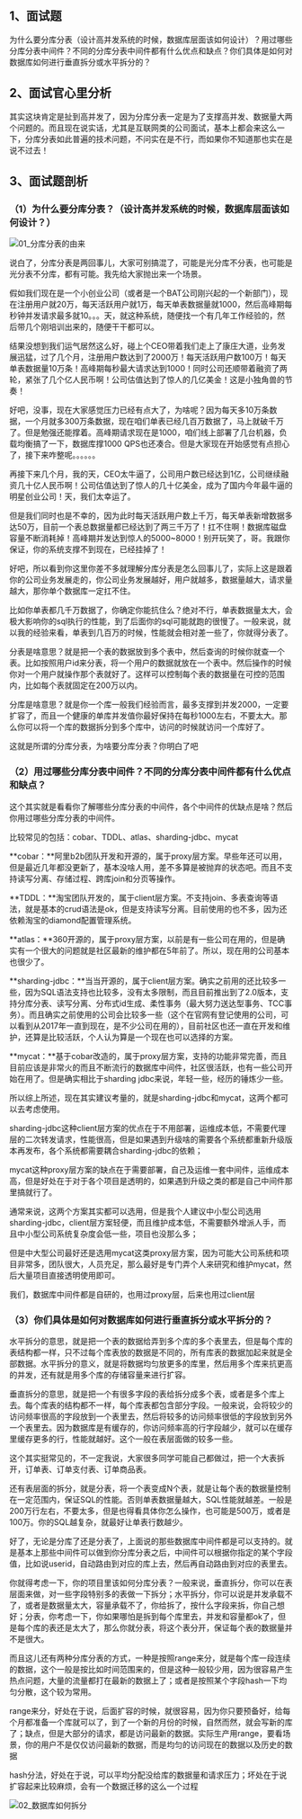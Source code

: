 
## 1、面试题

为什么要分库分表（设计高并发系统的时候，数据库层面该如何设计）？用过哪些分库分表中间件？不同的分库分表中间件都有什么优点和缺点？你们具体是如何对数据库如何进行垂直拆分或水平拆分的？

<!--more-->




## 2、面试官心里分析

其实这块肯定是扯到高并发了，因为分库分表一定是为了支撑高并发、数据量大两个问题的。而且现在说实话，尤其是互联网类的公司面试，基本上都会来这么一下，分库分表如此普遍的技术问题，不问实在是不行，而如果你不知道那也实在是说不过去！

## 3、面试题剖析

### （1）为什么要分库分表？（设计高并发系统的时候，数据库层面该如何设计？）


![01_分库分表的由来](/img/01_分库分表的由来.png)


说白了，分库分表是两回事儿，大家可别搞混了，可能是光分库不分表，也可能是光分表不分库，都有可能。我先给大家抛出来一个场景。

假如我们现在是一个小创业公司（或者是一个BAT公司刚兴起的一个新部门），现在注册用户就20万，每天活跃用户就1万，每天单表数据量就1000，然后高峰期每秒钟并发请求最多就10。。。天，就这种系统，随便找一个有几年工作经验的，然后带几个刚培训出来的，随便干干都可以。

结果没想到我们运气居然这么好，碰上个CEO带着我们走上了康庄大道，业务发展迅猛，过了几个月，注册用户数达到了2000万！每天活跃用户数100万！每天单表数据量10万条！高峰期每秒最大请求达到1000！同时公司还顺带着融资了两轮，紧张了几个亿人民币啊！公司估值达到了惊人的几亿美金！这是小独角兽的节奏！

好吧，没事，现在大家感觉压力已经有点大了，为啥呢？因为每天多10万条数据，一个月就多300万条数据，现在咱们单表已经几百万数据了，马上就破千万了。但是勉强还能撑着。高峰期请求现在是1000，咱们线上部署了几台机器，负载均衡搞了一下，数据库撑1000 QPS也还凑合。但是大家现在开始感觉有点担心了，接下来咋整呢。。。。。。

再接下来几个月，我的天，CEO太牛逼了，公司用户数已经达到1亿，公司继续融资几十亿人民币啊！公司估值达到了惊人的几十亿美金，成为了国内今年最牛逼的明星创业公司！天，我们太幸运了。

但是我们同时也是不幸的，因为此时每天活跃用户数上千万，每天单表新增数据多达50万，目前一个表总数据量都已经达到了两三千万了！扛不住啊！数据库磁盘容量不断消耗掉！高峰期并发达到惊人的5000~8000！别开玩笑了，哥。我跟你保证，你的系统支撑不到现在，已经挂掉了！

好吧，所以看到你这里你差不多就理解分库分表是怎么回事儿了，实际上这是跟着你的公司业务发展走的，你公司业务发展越好，用户就越多，数据量越大，请求量越大，那你单个数据库一定扛不住。

比如你单表都几千万数据了，你确定你能抗住么？绝对不行，单表数据量太大，会极大影响你的sql执行的性能，到了后面你的sql可能就跑的很慢了。一般来说，就以我的经验来看，单表到几百万的时候，性能就会相对差一些了，你就得分表了。

分表是啥意思？就是把一个表的数据放到多个表中，然后查询的时候你就查一个表。比如按照用户id来分表，将一个用户的数据就放在一个表中。然后操作的时候你对一个用户就操作那个表就好了。这样可以控制每个表的数据量在可控的范围内，比如每个表就固定在200万以内。

分库是啥意思？就是你一个库一般我们经验而言，最多支撑到并发2000，一定要扩容了，而且一个健康的单库并发值你最好保持在每秒1000左右，不要太大。那么你可以将一个库的数据拆分到多个库中，访问的时候就访问一个库好了。

这就是所谓的分库分表，为啥要分库分表？你明白了吧

### （2）用过哪些分库分表中间件？不同的分库分表中间件都有什么优点和缺点？

这个其实就是看看你了解哪些分库分表的中间件，各个中间件的优缺点是啥？然后你用过哪些分库分表的中间件。

比较常见的包括：cobar、TDDL、atlas、sharding-jdbc、mycat

**cobar：**阿里b2b团队开发和开源的，属于proxy层方案。早些年还可以用，但是最近几年都没更新了，基本没啥人用，差不多算是被抛弃的状态吧。而且不支持读写分离、存储过程、跨库join和分页等操作。

**TDDL：**淘宝团队开发的，属于client层方案。不支持join、多表查询等语法，就是基本的crud语法是ok，但是支持读写分离。目前使用的也不多，因为还依赖淘宝的diamond配置管理系统。

**atlas：**360开源的，属于proxy层方案，以前是有一些公司在用的，但是确实有一个很大的问题就是社区最新的维护都在5年前了。所以，现在用的公司基本也很少了。

**sharding-jdbc：**当当开源的，属于client层方案。确实之前用的还比较多一些，因为SQL语法支持也比较多，没有太多限制，而且目前推出到了2.0版本，支持分库分表、读写分离、分布式id生成、柔性事务（最大努力送达型事务、TCC事务）。而且确实之前使用的公司会比较多一些（这个在官网有登记使用的公司，可以看到从2017年一直到现在，是不少公司在用的），目前社区也还一直在开发和维护，还算是比较活跃，个人认为算是一个现在也可以选择的方案。

**mycat：**基于cobar改造的，属于proxy层方案，支持的功能非常完善，而且目前应该是非常火的而且不断流行的数据库中间件，社区很活跃，也有一些公司开始在用了。但是确实相比于sharding jdbc来说，年轻一些，经历的锤炼少一些。

所以综上所述，现在其实建议考量的，就是sharding-jdbc和mycat，这两个都可以去考虑使用。

sharding-jdbc这种client层方案的优点在于不用部署，运维成本低，不需要代理层的二次转发请求，性能很高，但是如果遇到升级啥的需要各个系统都重新升级版本再发布，各个系统都需要耦合sharding-jdbc的依赖；

mycat这种proxy层方案的缺点在于需要部署，自己及运维一套中间件，运维成本高，但是好处在于对于各个项目是透明的，如果遇到升级之类的都是自己中间件那里搞就行了。

通常来说，这两个方案其实都可以选用，但是我个人建议中小型公司选用sharding-jdbc，client层方案轻便，而且维护成本低，不需要额外增派人手，而且中小型公司系统复杂度会低一些，项目也没那么多；

但是中大型公司最好还是选用mycat这类proxy层方案，因为可能大公司系统和项目非常多，团队很大，人员充足，那么最好是专门弄个人来研究和维护mycat，然后大量项目直接透明使用即可。

我们，数据库中间件都是自研的，也用过proxy层，后来也用过client层

### （3）你们具体是如何对数据库如何进行垂直拆分或水平拆分的？

水平拆分的意思，就是把一个表的数据给弄到多个库的多个表里去，但是每个库的表结构都一样，只不过每个库表放的数据是不同的，所有库表的数据加起来就是全部数据。水平拆分的意义，就是将数据均匀放更多的库里，然后用多个库来抗更高的并发，还有就是用多个库的存储容量来进行扩容。

垂直拆分的意思，就是把一个有很多字段的表给拆分成多个表，或者是多个库上去。每个库表的结构都不一样，每个库表都包含部分字段。一般来说，会将较少的访问频率很高的字段放到一个表里去，然后将较多的访问频率很低的字段放到另外一个表里去。因为数据库是有缓存的，你访问频率高的行字段越少，就可以在缓存里缓存更多的行，性能就越好。这个一般在表层面做的较多一些。

这个其实挺常见的，不一定我说，大家很多同学可能自己都做过，把一个大表拆开，订单表、订单支付表、订单商品表。

还有表层面的拆分，就是分表，将一个表变成N个表，就是让每个表的数据量控制在一定范围内，保证SQL的性能。否则单表数据量越大，SQL性能就越差。一般是200万行左右，不要太多，但是也得看具体你怎么操作，也可能是500万，或者是100万。你的SQL越复杂，就最好让单表行数越少。

好了，无论是分库了还是分表了，上面说的那些数据库中间件都是可以支持的。就是基本上那些中间件可以做到你分库分表之后，中间件可以根据你指定的某个字段值，比如说userid，自动路由到对应的库上去，然后再自动路由到对应的表里去。

你就得考虑一下，你的项目里该如何分库分表？一般来说，垂直拆分，你可以在表层面来做，对一些字段特别多的表做一下拆分；水平拆分，你可以说是并发承载不了，或者是数据量太大，容量承载不了，你给拆了，按什么字段来拆，你自己想好；分表，你考虑一下，你如果哪怕是拆到每个库里去，并发和容量都ok了，但是每个库的表还是太大了，那么你就分表，将这个表分开，保证每个表的数据量并不是很大。

而且这儿还有两种分库分表的方式，一种是按照range来分，就是每个库一段连续的数据，这个一般是按比如时间范围来的，但是这种一般较少用，因为很容易产生热点问题，大量的流量都打在最新的数据上了；或者是按照某个字段hash一下均匀分散，这个较为常用。

range来分，好处在于说，后面扩容的时候，就很容易，因为你只要预备好，给每个月都准备一个库就可以了，到了一个新的月份的时候，自然而然，就会写新的库了；缺点，但是大部分的请求，都是访问最新的数据。实际生产用range，要看场景，你的用户不是仅仅访问最新的数据，而是均匀的访问现在的数据以及历史的数据

hash分法，好处在于说，可以平均分配没给库的数据量和请求压力；坏处在于说扩容起来比较麻烦，会有一个数据迁移的这么一个过程



![02_数据库如何拆分](/img/02_数据库如何拆分.png)